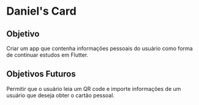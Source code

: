 # Daniel's Card

## Objetivo

Criar um app que contenha informações pessoais do usuário como forma de continuar estudos em Flutter.

## Objetivos Futuros

Permitir que o usuário leia um QR code e importe informações de um usuário que deseja obter o cartão pessoal.
